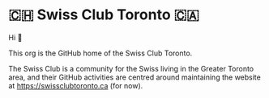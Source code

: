 # :switzerland: Swiss Club Toronto :canada:

Hi :wave:

This org is the GitHub home of the Swiss Club Toronto.

The Swiss Club is a community for the Swiss living in the Greater Toronto area,
and their GitHub activities are centred around maintaining the website at
<https://swissclubtoronto.ca> (for now).

